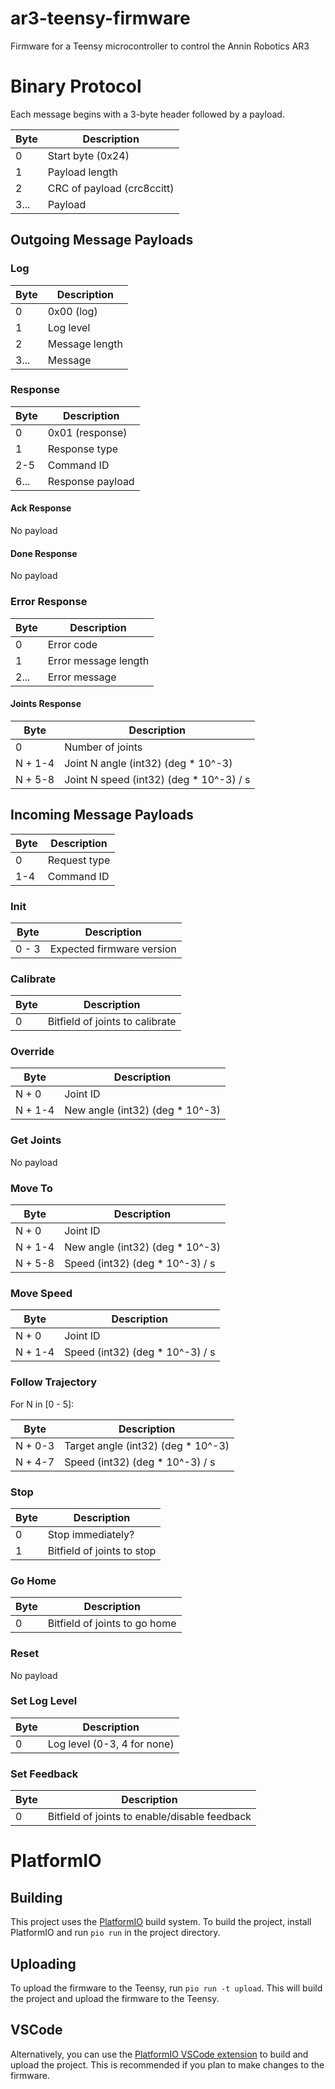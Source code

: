 # ar3-teensy-firmware

Firmware for a Teensy microcontroller to control the Annin Robotics AR3

# Binary Protocol

Each message begins with a 3-byte header followed by a payload.

| Byte | Description                |
| ---- | -------------------------- |
| 0    | Start byte (0x24)          |
| 1    | Payload length             |
| 2    | CRC of payload (crc8ccitt) |
| 3... | Payload                    |

## Outgoing Message Payloads

### Log

| Byte | Description    |
| ---- | -------------- |
| 0    | 0x00 (log)     |
| 1    | Log level      |
| 2    | Message length |
| 3... | Message        |

### Response

| Byte | Description      |
| ---- | ---------------- |
| 0    | 0x01 (response)  |
| 1    | Response type    |
| 2-5  | Command ID       |
| 6... | Response payload |

#### Ack Response

No payload

#### Done Response

No payload

### Error Response

| Byte | Description          |
| ---- | -------------------- |
| 0    | Error code           |
| 1    | Error message length |
| 2... | Error message        |

#### Joints Response

| Byte    | Description                              |
| ------- | ---------------------------------------- |
| 0       | Number of joints                         |
| N + 1-4 | Joint N angle (int32) (deg \* 10^-3)     |
| N + 5-8 | Joint N speed (int32) (deg \* 10^-3) / s |

## Incoming Message Payloads

| Byte | Description  |
| ---- | ------------ |
| 0    | Request type |
| 1-4  | Command ID   |

### Init

| Byte  | Description               |
| ----- | ------------------------- |
| 0 - 3 | Expected firmware version |

### Calibrate

| Byte | Description                     |
| ---- | ------------------------------- |
| 0    | Bitfield of joints to calibrate |

### Override

| Byte    | Description                      |
| ------- | -------------------------------- |
| N + 0   | Joint ID                         |
| N + 1-4 | New angle (int32) (deg \* 10^-3) |

### Get Joints

No payload

### Move To

| Byte    | Description                      |
| ------- | -------------------------------- |
| N + 0   | Joint ID                         |
| N + 1-4 | New angle (int32) (deg \* 10^-3) |
| N + 5-8 | Speed (int32) (deg \* 10^-3) / s |

### Move Speed

| Byte    | Description                      |
| ------- | -------------------------------- |
| N + 0   | Joint ID                         |
| N + 1-4 | Speed (int32) (deg \* 10^-3) / s |

### Follow Trajectory

For N in [0 - 5]:

| Byte    | Description                         |
| ------- | ----------------------------------- |
| N + 0-3 | Target angle (int32) (deg \* 10^-3) |
| N + 4-7 | Speed (int32) (deg \* 10^-3) / s    |

### Stop

| Byte | Description                |
| ---- | -------------------------- |
| 0    | Stop immediately?          |
| 1    | Bitfield of joints to stop |

### Go Home

| Byte | Description                   |
| ---- | ----------------------------- |
| 0    | Bitfield of joints to go home |

### Reset

No payload

### Set Log Level

| Byte | Description                 |
| ---- | --------------------------- |
| 0    | Log level (0-3, 4 for none) |

### Set Feedback

| Byte | Description                                   |
| ---- | --------------------------------------------- |
| 0    | Bitfield of joints to enable/disable feedback |

# PlatformIO

## Building

This project uses the [PlatformIO](https://platformio.org/) build system. To build the project,
install PlatformIO and run `pio run` in the project directory.

## Uploading

To upload the firmware to the Teensy, run `pio run -t upload`. This will build the project and
upload the firmware to the Teensy.

## VSCode

Alternatively, you can use the [PlatformIO VSCode extension](https://platformio.org/platformio-ide)
to build and upload the project. This is recommended if you plan to make changes to the firmware.
